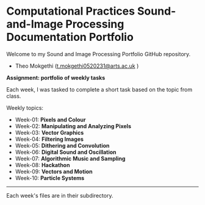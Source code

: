 # Computational Practices Sound-and-Image Processing Documentation Portfolio 

Welcome to my Sound and Image Processing Portfolio GitHub repository.

- Theo Mokgethi (t.mokgethi0520231@arts.ac.uk )


**Assignment: portfolio of weekly tasks**

Each week, I was tasked to complete a short task based on the topic from class.

Weekly topics:

- Week-01: **Pixels and Colour**
- Week-02: **Manipulating and Analyzing Pixels**
- Week-03: **Vector Graphics**
- Week-04: **Filtering Images**
- Week-05: **Dithering and Convolution**
- Week-06: **Digital Sound and Oscillation**
- Week-07: **Algorithmic Music and Sampling**
- Week-08: **Hackathon**
- Week-09: **Vectors and Motion**
- Week-10: **Particle Systems**

---

Each week's files are in their subdirectory.
